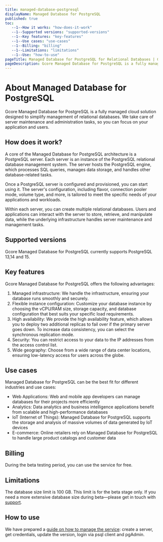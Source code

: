 ```yaml
---
title: managed-database-postgresql
displayName: Managed Database for PostgreSQL 
published: true
toc:
   --1--How it works: "how-does-it-work"
   --1--Supported versions: "supported-versions"
   --1--Key features: "key-features"
   --1--Use cases: "use-cases"
   --1--Billing: "billing"
   --1--Limitations: "limitations"
   --1--Use: "how-to-use"
pageTitle: Managed Database for PostgreSQL for Relational Databases | Gcore
pageDescription: Gcore Managed Database for PostgreSQL is a fully managed cloud solution designed to simplify management of relational databases.
---
```

# About Managed Database for PostgreSQL

Gcore Managed Database for PostgreSQL is a fully managed cloud solution designed to simplify management of relational databases. We take care of server maintenance and administration tasks, so you can focus on your application and users.

## How does it work?

A core of the Managed Database for PostgreSQL architecture is a PostgreSQL server. Each server is an instance of the PostgreSQL relational database management system. The server hosts the PostgreSQL engine, which processes SQL queries, manages data storage, and handles other database-related tasks. 

Once a PostgreSQL server is configured and provisioned, you can start using it. The server's configuration, including flavor, connection pooler mode, volume type, and more, is tailored to meet the specific needs of your applications and workloads.

Within each server, you can create multiple relational databases. Users and applications can interact with the server to store, retrieve, and manipulate data, while the underlying infrastructure handles server maintenance and management tasks.

## Supported versions

Gcore Managed Database for PostgreSQL currently supports PostgreSQL 13,14 and 15.

## Key features

Gcore Managed Database for PostgreSQL offers the following advantages:

1. Managed infrastructure: We handle the infrastructure, ensuring your database runs smoothly and securely.
2. Flexible instance configuration: Customize your database instance by choosing the vCPU/RAM size, storage capacity, and database configuration that best suits your specific load requirements.
3. High availability: We provide the high availability feature, which allows you to deploy two additional replicas to fail over if the primary server goes down. To increase data consistency, you can select the synchronous replication mode.
4. Security: You can restrict access to your data to the IP addresses from the access control list. 
5. Wide geography: Choose from a wide range of data center locations, ensuring low-latency access for users across the globe.

## Use cases

Managed Database for PostgreSQL can be the best fit for different industries and use cases: 

- Web Applications: Web and mobile app developers can manage databases for their projects more efficiently
- Analytics: Data analytics and business intelligence applications benefit from scalable and high-performance databases
- IoT (Internet of Things): Managed Database for PostgreSQL supports the storage and analysis of massive volumes of data generated by IoT devices
- E-commerce: Online retailers rely on Managed Database for PostgreSQL to handle large product catalogs and customer data

## Billing

During the beta testing period, you can use the service for free.

## Limitations

The database size limit is 100 GB. This limit is for the beta stage only. If you need a more extensive database size during beta—please get in touch with [support](mailto:support@gcore.com).

## How to use

We have prepared a <a href="https://gcore.com/docs/cloud/managed-database-for-postgresql/manage-postgresql-servers" target="_blank">guide on how to manage the service</a>: create a server, get credentials, update the version, login via psql client and pgAdmin.